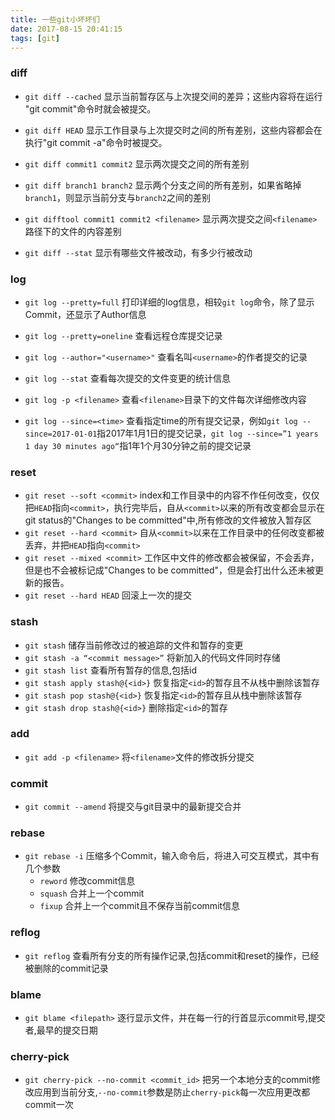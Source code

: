 ```yaml
---
title: 一些git小坏坏们
date: 2017-08-15 20:41:15
tags: [git]
---
```

### diff
* `git diff --cached`
显示当前暂存区与上次提交间的差异；这些内容将在运行 "git commit"命令时就会被提交。

* `git diff HEAD`
显示工作目录与上次提交时之间的所有差别，这些内容都会在执行"git commit -a"命令时被提交。
<!--more-->
* `git diff commit1 commit2`
显示两次提交之间的所有差别

* `git diff branch1 branch2`
显示两个分支之间的所有差别，如果省略掉`branch1`，则显示当前分支与`branch2`之间的差别

* `git difftool commit1 commit2 <filename>`
显示两次提交之间`<filename>`路径下的文件的内容差别

* `git diff --stat`
显示有哪些文件被改动，有多少行被改动

### log
* `git log --pretty=full`
打印详细的log信息，相较`git log`命令，除了显示Commit，还显示了Author信息

* `git log --pretty=oneline`
查看远程仓库提交记录

* `git log --author="<username>"`
查看名叫`<username>`的作者提交的记录

* `git log --stat`
查看每次提交的文件变更的统计信息

* `git log -p <filename>`
查看`<filename>`目录下的文件每次详细修改内容

* `git log --since=<time>`
查看指定time的所有提交记录，例如`git log --since=2017-01-01`指2017年1月1日的提交记录，`git log --since=”1 years 1 day 30 minutes ago“`指1年1个月30分钟之前的提交记录

### reset
* `git reset --soft <commit>`
index和工作目录中的内容不作任何改变，仅仅把`HEAD`指向`<commit>`，执行完毕后，自从`<commit>`以来的所有改变都会显示在git status的"Changes to be committed"中,所有修改的文件被放入暂存区
* `git reset --hard <commit>`
自从`<commit>`以来在工作目录中的任何改变都被丢弃，并把`HEAD`指向`<commit>`
* `git reset --mixed <commit>`
工作区中文件的修改都会被保留，不会丢弃，但是也不会被标记成"Changes to be committed"，但是会打出什么还未被更新的报告。
* `git reset --hard HEAD`
回滚上一次的提交

### stash
* `git stash`
储存当前修改过的被追踪的文件和暂存的变更
* `git stash -a “<commit message>”`
将新加入的代码文件同时存储
* `git stash list`
查看所有暂存的信息,包括id
* `git stash apply stash@{<id>}`
恢复指定`<id>`的暂存且不从栈中删除该暂存
* `git stash pop stash@{<id>}`
恢复指定`<id>`的暂存且从栈中删除该暂存
* `git stash drop stash@{<id>}`
删除指定`<id>`的暂存

### add
* `git add -p <filename>`
将`<filename>`文件的修改拆分提交

### commit
* `git commit --amend`
将提交与git目录中的最新提交合并

### rebase
* `git rebase -i`
压缩多个Commit，输入命令后，将进入可交互模式，其中有几个参数
    * `reword`    修改commit信息
    * `squash`    合并上一个commit
    * `fixup`     合并上一个commit且不保存当前commit信息

### reflog
* `git reflog`
查看所有分支的所有操作记录,包括commit和reset的操作，已经被删除的commit记录

### blame
* `git blame <filepath>`
逐行显示文件，并在每一行的行首显示commit号,提交者,最早的提交日期

### cherry-pick
* `git cherry-pick --no-commit <commit_id>`
把另一个本地分支的commit修改应用到当前分支,`--no-commit`参数是防止`cherry-pick`每一次应用更改都commit一次
